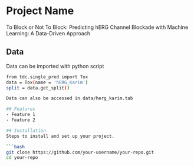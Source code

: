 # Project Name
To Block or Not To Block:
Predicting hERG Channel Blockade with Machine Learning: A Data-Driven Approach


## Data
Data can be imported with python script
```bash
from tdc.single_pred import Tox
data = Tox(name = 'hERG_Karim')
split = data.get_split()

Data can also be accessed in data/herg_karim.tab

## Features
- Feature 1
- Feature 2

## Installation
Steps to install and set up your project.

```bash
git clone https://github.com/your-username/your-repo.git
cd your-repo
